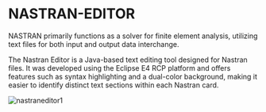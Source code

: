 # NASTRAN-EDITOR

NASTRAN primarily functions as a solver for finite element analysis, utilizing text files for both input and output data interchange.

The Nastran Editor is a Java-based text editing tool designed for Nastran files. It was developed using the Eclipse E4 RCP platform and offers features such as syntax highlighting and a dual-color background, making it easier to identify distinct text sections within each Nastran card.

![nastraneditor1](https://user-images.githubusercontent.com/17141037/234848337-804a2a93-9bdf-47dd-b8e1-d404ea063087.png)
